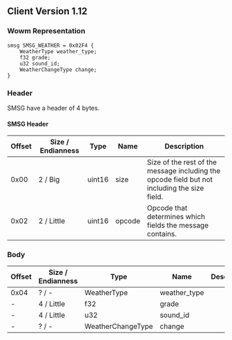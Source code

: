 ## Client Version 1.12

### Wowm Representation
```rust,ignore
smsg SMSG_WEATHER = 0x02F4 {
    WeatherType weather_type;
    f32 grade;
    u32 sound_id;
    WeatherChangeType change;
}
```
### Header
SMSG have a header of 4 bytes.

#### SMSG Header
| Offset | Size / Endianness | Type   | Name   | Description |
| ------ | ----------------- | ------ | ------ | ----------- |
| 0x00   | 2 / Big           | uint16 | size   | Size of the rest of the message including the opcode field but not including the size field.|
| 0x02   | 2 / Little        | uint16 | opcode | Opcode that determines which fields the message contains.|
### Body
| Offset | Size / Endianness | Type | Name | Description |
| ------ | ----------------- | ---- | ---- | ----------- |
| 0x04 | ? / - | WeatherType | weather_type |  |
| - | 4 / Little | f32 | grade |  |
| - | 4 / Little | u32 | sound_id |  |
| - | ? / - | WeatherChangeType | change |  |
